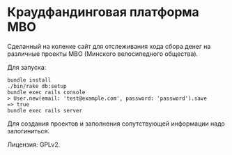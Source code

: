 # Краудфандинговая платформа МВО

Сделанный на коленке сайт для отслеживания хода сбора денег на различные проекты МВО (Минского велосипедного общества).

Для запуска:

    bundle install
    ./bin/rake db:setup
    bundle exec rails console
    > User.new(email: 'test@example.com', password: 'password').save
    => true
    bundle exec rails server

Для создания проектов и заполнения сопутствующей информации надо залогиниться.

Лицензия: GPLv2.
